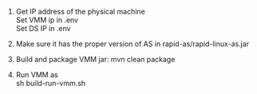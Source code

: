 1) Get IP address of the physical machine\
Set VMM ip in .env\
Set DS IP in .env

2) Make sure it has the proper version of AS in rapid-as/rapid-linux-as.jar 

2) Build and package VMM jar:
mvn clean package

4) Run VMM as\
sh build-run-vmm.sh
